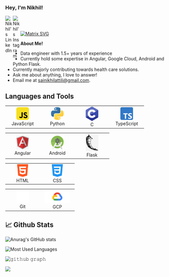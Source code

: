 <h3 title="hehehe"> Hey, I'm Nikhil!</h3>

<a href="https://www.linkedin.com/in/nikhil-attili-8167a816b">
  <img align="left" alt="Nikhil's LinkedIn" width="24px" src="https://cdn.jsdelivr.net/npm/simple-icons@v3/icons/linkedin.svg" />
</a>
<a href="https://www.instagram.com/nikhilattili/">
  <img align="left" alt="Nikhil's Instagram" width="24px" src="https://cdn.jsdelivr.net/npm/simple-icons@v3/icons/instagram.svg" />
</a>


<br />
<br />

 

[![Matrix SVG](https://raw.githubusercontent.com/rodrigograca31/rodrigograca31/master/matrix.svg)](https://www.youtube.com/watch?v=SDkAGkd4NLc) 

**About Me!**

- Data engineer with 1.5+ years of experience
- Currently hold some expertise in Angular, Google Cloud, Android and Python Flask.
- Currently majorly contributing towards health care solutions.
- Ask me about anything, I love to answer!
- Email me at [sainikhilattili@gmail.com](mailto:sainikhilattili@gmail.com).

## Languages and Tools

<table>
  <tr>
    <td align="center" width="96">
      <a>
        <img src="https://raw.githubusercontent.com/pkkulhari/pkkulhari/master/icons/js.svg" width="40"/>
      </a>
      <br>JavaScript
    </td>
    <td align="center" width="96">
      <a>
        <img src="https://raw.githubusercontent.com/pkkulhari/pkkulhari/master/icons/python.svg" width="40"/>
      </a>
      <br>Python
    </td>
    <td align="center" width="96">
      <a>
        <img src="https://raw.githubusercontent.com/pkkulhari/pkkulhari/master/icons/c.svg" width="40"/>
      </a>
      <br>C
    </td>
        <td align="center" width="96">
      <a>
        <img src="https://raw.githubusercontent.com/nikhilattili-sml/nikhilattili-sml/master/ts.png" width="40"/>
      </a>
      <br>TypeScript
    </td>
  </tr>
</table>
<table>
  <tr>
    <td align="center" width="96">
      <a>
        <img src="https://raw.githubusercontent.com/nikhilattili-sml/nikhilattili-sml/master/angular.png" width="40"/>
      </a>
      <br>Angular
    </td>
    <td align="center" width="96">
      <a>
        <img src="https://raw.githubusercontent.com/nikhilattili-sml/nikhilattili-sml/master/android.png" width="40"/>
      </a>
      <br>Android
    </td>
    <td align="center" width="96">
      <a>
        <img src="https://raw.githubusercontent.com/nikhilattili-sml/nikhilattili-sml/master/flask.png" width="40"/>
      </a>
      <br>Flask
    </td>
  </tr>
</table>
<table>
  <tr>
    <td align="center" width="96">
      <a>
        <img src="https://raw.githubusercontent.com/pkkulhari/pkkulhari/master/icons/html.svg" width="40"/>
      </a>
      <br>HTML
    </td>
    <td align="center" width="96">
      <a>
        <img src="https://raw.githubusercontent.com/pkkulhari/pkkulhari/master/icons/css.svg" width="40"/>
      </a>
      <br>CSS
    </td>
  </tr>
</table>

<table>
  <tr>
    <td align="center" width="96">
      <a>
        <img src="https://raw.githubusercontent.com/pkkulhari/pkkulhari/master/icons/git.svg" width="40"/>
      </a>
      <br>Git
    </td>
        <td align="center" width="96">
      <a>
        <img src="https://raw.githubusercontent.com/nikhilattili-sml/nikhilattili-sml/master/gcp.png" width="80"/>
      </a>
      <br>GCP
    </td>
  </tr>
</table>


## 📈 Github Stats

![Anurag's GitHub stats](https://github-readme-stats.vercel.app/api?username=nikhilattili-sml&show_icons=true&theme=radical&hide_border=true)

![Most Used Languages](https://github-readme-stats.vercel.app/api/top-langs/?username=nikhilattili-sml&theme=radical&langs_count=15&layout=compact&hide_border=true)

![𝚐𝚒𝚝𝚑𝚞𝚋 𝚐𝚛𝚊𝚙𝚑](https://activity-graph.herokuapp.com/graph?username=nikhilattili-sml&theme=redical&hide_border=true&area=true)

![](https://github-readme-streak-stats.herokuapp.com/?user=nikhilattili-sml&theme=radical&hide_border=true)
